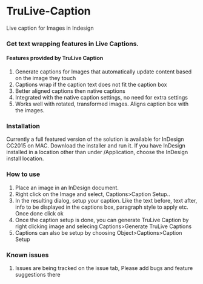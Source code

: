 # TruLive-Caption
Live caption for Images in Indesign
### Get text wrapping features in Live Captions.
#### Features provided by TruLive Caption
1. Generate captions for Images that automatically update content based on the image they touch
2. Captions wrap if the caption text does not fit the caption box
3. Better aligned captions then native captions
4. Integrated with the native caption settings, no need for extra settings
5. Works well with rotated, transformed images. Aligns caption box with the images.

### Installation
Currently a full featured version of the solution is available for InDesign CC2015 on MAC.
Download the installer and run it. If you have InDesign installed in a location other than under /Application, choose the InDesign install location.

### How to use
1. Place an image in an InDesign document.
2. Right click on the Image and select, Captions>Caption Setup..
3. In the resulting dialog, setup your caption. Like the text before, text after, info to be displayed in the captions box, paragraph style to apply etc. Once done click ok
4. Once the caption setup is done, you can generate TruLive Caption by right clicking image and selecing Captions>Generate TruLive Captions
5. Captions can also be setup by choosing Object>Captions>Caption Setup

### Known issues
1. Issues are being tracked on the issue tab, Please add bugs and feature suggestions there

